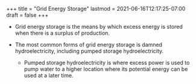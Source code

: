+++
title = "Grid Energy Storage"
lastmod = 2021-06-16T12:17:25-07:00
draft = false
+++

-   Grid energy storage is the means by which excess energy is stored when there is a surplus of production.

-   The most common forms of grid energy storage is damned hydroelectricity, including pumped storage hydroelectricity.
    -   Pumped storage hydroelectricity is where excess power is used to pump water to a higher location where its potential energy can be used at a later time.